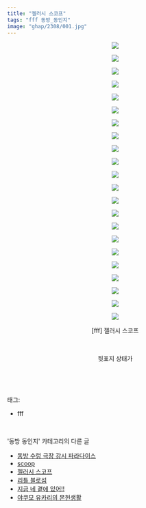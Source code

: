 ```yaml
---
title: "젤러시 스코프"
tags: "fff 동방_동인지"
image: "ghap/2308/001.jpg"
---
```

<div class="article">
<p style="text-align: center; clear: none; float: none;"><img src="{{ site.nasurl }}/ghap/2308/001.jpg"/></p>
<p style="text-align: center; clear: none; float: none;"><img src="{{ site.nasurl }}/ghap/2308/002.jpg"/></p>
<p style="text-align: center; clear: none; float: none;"><img src="{{ site.nasurl }}/ghap/2308/003.jpg"/></p>
<p style="text-align: center; clear: none; float: none;"><img src="{{ site.nasurl }}/ghap/2308/004.jpg"/></p>
<p style="text-align: center; clear: none; float: none;"><img src="{{ site.nasurl }}/ghap/2308/005.jpg"/></p>
<p style="text-align: center; clear: none; float: none;"><img src="{{ site.nasurl }}/ghap/2308/006.jpg"/></p>
<p style="text-align: center; clear: none; float: none;"><img src="{{ site.nasurl }}/ghap/2308/007.jpg"/></p>
<p style="text-align: center; clear: none; float: none;"><img src="{{ site.nasurl }}/ghap/2308/008.jpg"/></p>
<p style="text-align: center; clear: none; float: none;"><img src="{{ site.nasurl }}/ghap/2308/009.jpg"/></p>
<p style="text-align: center; clear: none; float: none;"><img src="{{ site.nasurl }}/ghap/2308/010.jpg"/></p>
<p style="text-align: center; clear: none; float: none;"><img src="{{ site.nasurl }}/ghap/2308/011.jpg"/></p>
<p style="text-align: center; clear: none; float: none;"><img src="{{ site.nasurl }}/ghap/2308/012.jpg"/></p>
<p style="text-align: center; clear: none; float: none;"><img src="{{ site.nasurl }}/ghap/2308/013.jpg"/></p>
<p style="text-align: center; clear: none; float: none;"><img src="{{ site.nasurl }}/ghap/2308/014.jpg"/></p>
<p style="text-align: center; clear: none; float: none;"><img src="{{ site.nasurl }}/ghap/2308/015.jpg"/></p>
<p style="text-align: center; clear: none; float: none;"><img src="{{ site.nasurl }}/ghap/2308/016.jpg"/></p>
<p style="text-align: center; clear: none; float: none;"><img src="{{ site.nasurl }}/ghap/2308/017.jpg"/></p>
<p style="text-align: center; clear: none; float: none;"><img src="{{ site.nasurl }}/ghap/2308/018.jpg"/></p>
<p style="text-align: center; clear: none; float: none;"><img src="{{ site.nasurl }}/ghap/2308/019.jpg"/></p>
<p style="text-align: center; clear: none; float: none;"><img src="{{ site.nasurl }}/ghap/2308/020.jpg"/></p>
<p style="text-align: center; clear: none; float: none;"><img src="{{ site.nasurl }}/ghap/2308/021.jpg"/></p>
<p style="text-align: center; clear: none; float: none;"><img src="{{ site.nasurl }}/ghap/2308/022.jpg"/></p>
<p style="text-align: center; clear: none; float: none;">[fff] 젤러시 스코프</p>
<p style="text-align: center; clear: none; float: none;"><br/></p>
<p style="text-align: center; clear: none; float: none;">뒷표지 상태가</p>
<p><br/></p>
</div><br/>
<div class="tagTrail">
<p>태그: </p>
<ul>
<li>fff</li>
</ul>
</div><br/>
<div class="another">
<p>'동방 동인지' 카테고리의 다른 글</p>
<ul>
<li><a href="/2016-09-23-ghap_2310">동방 수렁 극장 강시 파라다이스</a></li>
<li><a href="/2016-09-23-ghap_2309">scoop</a></li>
<li><a href="/2016-09-23-ghap_2308">젤러시 스코프</a></li>
<li><a href="/2016-09-23-ghap_2307">리틀 블로섬</a></li>
<li><a href="/2016-09-23-ghap_2306">지금 네 곁에 있어!!</a></li>
<li><a href="/2016-09-23-ghap_2305">야쿠모 유카리의 몬헌생활</a></li>
</ul>
</div><br/>
<div class="cb_module cb_fluid">
<div class="cb_wrt cb_profile">
</div><!-- commentList close -->
</div><br/>
